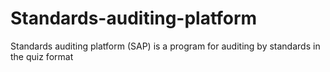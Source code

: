 # Standards-auditing-platform
Standards auditing platform (SAP) is a program for auditing by standards in the quiz format


